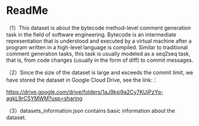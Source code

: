 # ReadMe

（1）This dataset is about the bytecode method-level comment generation task in the field of software engineering. Bytecode is an intermediate representation that is understood and executed by a virtual machine after a program written in a high-level language is compiled. Similar to traditional comment generation tasks, this task is usually modeled as a seq2seq task, that is, from code changes (usually in the form of diff) to commit messages.

（2）Since the size of the dataset is large and exceeds the commit limit, we have stored the dataset in Google Cloud Drive, see the link:：

 https://drive.google.com/drive/folders/1aJ9ksi9a2Cy7KUiPzYq-agkL9rCSYMWM?usp=sharing

（3）datasets_information.json contains basic information about the dataset.
